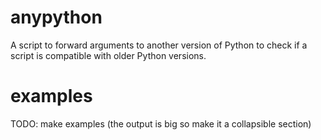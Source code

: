 # anypython

A script to forward arguments to another version of Python to check if a
script is compatible with older Python versions.

# examples
TODO: make examples (the output is big so make it a collapsible section)
